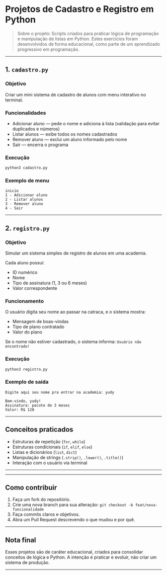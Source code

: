 # Projetos de Cadastro e Registro em Python

> Sobre o projeto: Scripts criados para praticar lógica de programação e manipulação de listas em Python. Estes exercícios foram desenvolvidos de forma educacional, como parte de um aprendizado progressivo em programação.

---

## 1. `cadastro.py`

### Objetivo

Criar um mini sistema de cadastro de alunos com menu interativo no terminal.

### Funcionalidades

* Adicionar aluno — pede o nome e adiciona à lista (validação para evitar duplicados e números)
* Listar alunos — exibe todos os nomes cadastrados
* Remover aluno — exclui um aluno informado pelo nome
* Sair — encerra o programa

### Execução

```bash
python3 cadastro.py
```

### Exemplo de menu

```
inicio
1 - Adicionar aluno
2 - Listar alunos
3 - Remover aluno
4 - Sair
```

---

## 2. `registro.py`

### Objetivo

Simular um sistema simples de registro de alunos em uma academia.

Cada aluno possui:

* ID numérico
* Nome
* Tipo de assinatura (1, 3 ou 6 meses)
* Valor correspondente

### Funcionamento

O usuário digita seu nome ao passar na catraca, e o sistema mostra:

* Mensagem de boas-vindas
* Tipo de plano contratado
* Valor do plano

Se o nome não estiver cadastrado, o sistema informa: `Usuário não encontrado!`

### Execução

```bash
python3 registro.py
```

### Exemplo de saída

```
Digite aqui seu nome pra entrar na academia: yudy

Bem-vindo, yudy!
Assinatura: pacote de 3 meses
Valor: R$ 120
```

---

## Conceitos praticados

* Estruturas de repetição (`for`, `while`)
* Estruturas condicionais (`if`, `elif`, `else`)
* Listas e dicionários (`list`, `dict`)
* Manipulação de strings (`.strip()`, `.lower()`, `.title()`)
* Interação com o usuário via terminal

---

---

## Como contribuir

1. Faça um fork do repositório.
2. Crie uma nova branch para sua alteração: `git checkout -b feat/nova-funcionalidade`
3. Faça commits claros e objetivos.
4. Abra um Pull Request descrevendo o que mudou e por quê.

---

## Nota final

Esses projetos são de caráter educacional, criados para consolidar conceitos de lógica e Python. A intenção é praticar e evoluir, não criar um sistema de produção.

---

